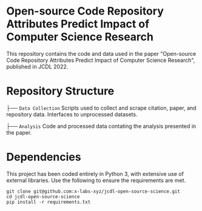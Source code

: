 # Open-source Code Repository Attributes Predict Impact of Computer Science Research
This repository contains the code and data used in the paper "Open-source Code Repository Attributes Predict Impact of Computer Science Research", published in JCDL 2022.

# Repository Structure
├── `Data Collection` Scripts used to collect and scrape citation, paper, and repository data. Interfaces to unprocessed datasets.

├── `Analysis` Code and processed data contating the analysis presented in the paper. 

# Dependencies
This project has been coded entirely in Python 3, with extensive use of external libraries. Use the following to ensure the requirements are met.
```
git clone git@github.com:x-labs-xyz/jcdl-open-source-science.git
cd jcdl-open-source-science
pip install -r requirements.txt
```

